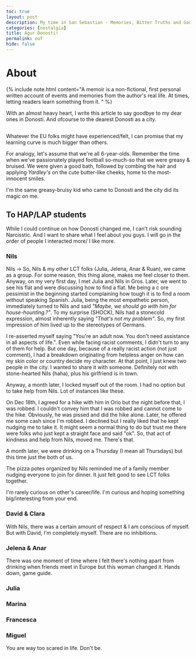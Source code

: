 ```yaml
---
toc: true
layout: post
description: My time in San Sebastian - Memories, Bitter Truths and GoodByes
categories: [nostalgia]
title: Agur Donosti!
permalink: oof
hide: false
---
```


# About

{% include note.html content="A memoir is a non-fictional, first personal written account of events and memories from the author's real life. At times, letting readers learn something from it.
" %}

With an almost heavy heart, I write this article to say goodbye to my dear ones in Donosti. And ofcourse to the dearest Donosti as a city.

## 

Whatever the EU folks might have experienced/felt, I can promise that my learning curve is much bigger than others.

For analogy, let's assume that we're all 6-year-olds. Remember the time when we've passionately played football so-much-so that we were greasy & bruised. We were given a good bath, followed by combing the hair and applying _Yardley's_ on the cute butter-like cheeks, home to the most-innocent smiles.

I'm the same greasy-bruisy kid who came to Donosti and the city did its magic on me.

## To HAP/LAP students

While I could continue on how Donosti changed me, I can't risk sounding Narcisstic. And I want to share what I feel about you guys. I will go in the order of people I interacted more/ I like more.

### Nils

Nils -> So, Nils & my other LCT folks (Julia, Jelena, Anar & Ruan), we came as a group. For some reason, this thing alone, makes me feel closer to them. Anyway, on my very first day, I met Julia and Nils in Gros. Later, we went to see his flat and were discussing how to find a flat. Me being a c ore pessimist in the beginning started complaining how tough it is to find a room without speaking Spanish. Julia, being the most empathetic person, immediately turned to Nils and said _"Maybe, we should go with him for house-hounting.?"_. To my surprise (SHOCK), Nils had a stonecold expression, almost inherently saying _"That's not my problem"_. So, my first impression of him lived up to the stereotypes of Germans.

I re-asserted myself saying "You're an adult now. You don't need assistance in all aspects of life.". Even while facing racist comments, I didn't turn to any of them for help. But one day, because of a really racist action (not just comment), I had a breakdown originating from helpless anger on how can my skin color or country decide my character. At that point, I just knew two people in the city. I wanted to share it with someone. Definitely not with stone-hearted Nils (haha), plus his girlfriend is in town.

Anyway, a month later, I locked myself out of the room. I had no option but to take help from Nils. Lot of instances like these.

On Dec 18th, I agreed for a hike with him in Orio but the night before that, I was robbed. I couldn't convey him that I was robbed and cannot come to the hike. Obviously, he was pissed and did the hike alone. Later, he offered me some cash since I'm robbed. I declined but I really liked that he kept nudging me to take it. It might seem a normal thing to do but trust me there were folks who just kept a straight face and said "ok". So, that act of kindness and help from Nils, moved me. There's that.


A month later, we were drinking on a Thursday (I mean all Thursdays) but this time just the both of us.

The pizza potes organized by Nils reminded me of a family member nudging everyone to join for dinner. It just felt good to see LCT folks together.
<!-- {% include tip.html content="Separate your work-place from bedroom." %} -->

I'm rarely curious on other's career/life. I'm curious and hoping something big/interesting from your end.

### David & Clara

With Nils, there was a certain amount of respect & I am conscious of myself. But with David, I'm completely myself. There are no inhibitions. 

### Jelena & Anar

There was one moment of time where I felt there's nothing apart from drinking when friends meet in Europe but this woman changed it. 
Hands down, game guide.

### Julia

### Marina

### Francesca

### Miguel

You are way too scared in life. Don't be.

